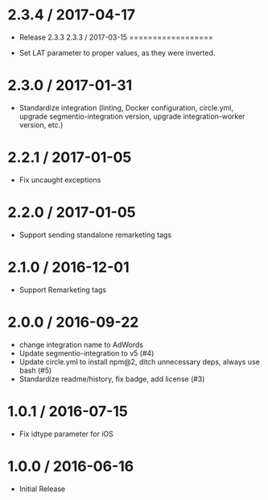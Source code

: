 
2.3.4 / 2017-04-17
==================

  * Release 2.3.3
2.3.3 / 2017-03-15
==================

  * Set LAT parameter to proper values, as they were inverted.

2.3.0 / 2017-01-31
==================

  * Standardize integration (linting, Docker configuration, circle.yml, upgrade
segmentio-integration version, upgrade integration-worker version, etc.)


2.2.1 / 2017-01-05
==================

  * Fix uncaught exceptions

2.2.0 / 2017-01-05
==================

  * Support sending standalone remarketing tags

2.1.0 / 2016-12-01
==================

  * Support Remarketing tags

2.0.0 / 2016-09-22
==================

  * change integration name to AdWords
  * Update segmentio-integration to v5 (#4)
  * Update circle.yml to install npm@2, ditch unnecessary deps, always use bash (#5)
  * Standardize readme/history, fix badge, add license (#3)

1.0.1 / 2016-07-15
==================

  * Fix idtype parameter for iOS


1.0.0 / 2016-06-16
==================

  * Initial Release
